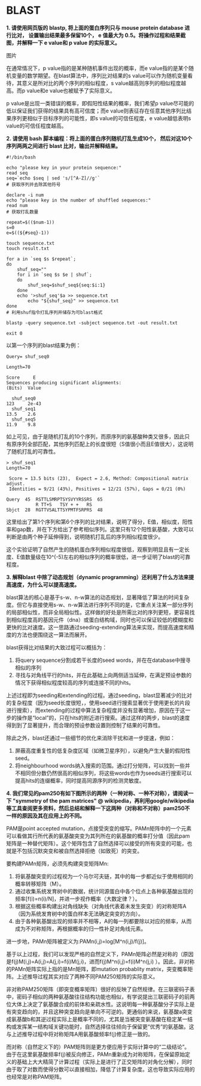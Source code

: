 # BLAST

**1. 请使用网页版的 blastp, 将上面的蛋白序列只与 mouse protein database 进行比对， 设置输出结果最多保留10个， e 值最大为 0.5。将操作过程和结果截图，并解释一下 e value和 p value 的实际意义。**

图片

在通常情况下，p value指的是某种随机事件出现的概率，而e value指的是某个随机变量的数学期望。在blast算法中，序列比对结果的s value可以作为随机变量看待，其意义是所对比的两个序列的相似程度，s value越高则序列的相似程度越高。而p value和e value也被赋予了实际意义。

p value是出现一类错误的概率，即假阳性结果的概率，我们希望p value尽可能的低以保证我们获得的结果具有高可信度；而e value则表征存在任意其他序列比结果序列更相似于目标序列的可能性，即s value的可信任程度，e value越低表明s value的可信任程度越高。


**2. 请使用 bash 脚本编程：将上面的蛋白序列随机打乱生成10个， 然后对这10个序列两两之间进行 blast 比对，输出并解释结果。**

```
#!/bin/bash

echo "please key in your protein sequence:"
read seq
seq=`echo $seq | sed 's/[^A-Z]//g'`
# 获取序列并去除其他符号

declare -i num
echo "please key in the number of shuffled sequences:"
read num
# 获取打乱数量

repeat=$(($num-1))
s=0
e=$((${#seq}-1))

touch sequence.txt
touch result.txt

for a in `seq $s $repeat`;
do
	shuf_seq=""
	for i in `seq $s $e | shuf`;
	do
		shuf_seq=$shuf_seq${seq:$i:1}
	done
	echo '>shuf_seq'$a >> sequence.txt
        echo "${shuf_seq}" >> sequence.txt
done
# 利用shuf指令打乱序列并储存为可blast格式

blastp -query sequence.txt -subject sequence.txt -out result.txt

exit 0
```
以第一个序列的blast结果为例：
```
Query= shuf_seq0

Length=70
                                                                      Score     E
Sequences producing significant alignments:                          (Bits)  Value

  shuf_seq0                                                           123     2e-43
  shuf_seq1                                                           13.5    2.6  
  shuf_seq5                                                           11.9    9.8  
```
如上可见，由于是随机打乱的10个序列，而原序列的氨基酸种类又很多，因此只有原序列全部匹配，其他序列匹配上的长度很短（S值很小而且E值很大），这说明了随机打乱的可靠性。
```
> shuf_seq1
Length=70

 Score = 13.5 bits (23),  Expect = 2.6, Method: Compositional matrix adjust.
 Identities = 9/21 (43%), Positives = 12/21 (57%), Gaps = 0/21 (0%)

Query  45  RSTTLSMRPTSYSVYYRSSRS  65
           R TT+S   TSY + +   RS
Sbjct  28  RGTTVSALTTSYPMTFSRPRS  48
```
这里给出了第1个序列和第6个序列的比对结果，说明了得分，E值，相似度，阳性率和gap数，并在下方给出了参考相似序列。这里只有12个阳性氨基酸，大致可以判断是由两个种子延伸得到，说明随机打乱后的序列相似程度很少。

这个实验证明了自然产生的随机蛋白序列相似程度很低，观察到明显且有一定长度、E值数量级在10^(-5)左右的相似序列的概率很低，进一步证明了blast的可靠程度。

**3. 解释blast 中除了动态规划（dynamic programming）还利用了什么方法来提高速度，为什么可以提高速度。**

blast算法的核心是基于s-w、n-w算法的动态规划，显著降低了算法的时间复杂度。但它与直接使用s-w、n-w算法进行序列不同的是，它重点关注某一部分序列的局部相似性，而非全局相似性。这样做的好处是所需比对的序列更短，更容易找到相似程度高的基因元件（dna）或蛋白结构域，同时也可以保证较低的模糊度和更快的比对速度。这一思路通过seeding-extending算法来实现，而提高速度和精度的方法也便围绕这一算法而展开。

blast获得比对结果的大致过程可以概括为：
1. 将query sequence分割成若干长度的seed words，并在在database中搜寻相似的序列
2. 寻找与对角线平行的hits，并在此基础上向两侧适当延伸，在满足预设参数的情况下获得相似程度较高的序列或连接不同的hits。

上述过程即为seeding和extending的过程。通过seeding，blast显著减少的比对的复杂程度（因为seed长度很短，，使用seed进行搜索显著优于使用更长的片段进行搜索），而extending的过程中算法复杂程度并没有显著增加，原因在于这一步的操作是“local”的，只在hits的附近进行搜索。通过这样的两步，blast的速度得到到了显著提升，而合理的预设参数设置则控制了结果的可靠性。

除此之外，blast还通过一些细节的优化来消除干扰和进一步提速，例如：
1. 屏蔽高度重复性的低复杂度区域（如微卫星序列），以避免产生大量的假阳性seed。
2. 将neighbourhood words纳入搜索的范围。通过打分矩阵，可以找到一些并不相同但分数仍然很高的相似序列，将这些words也作为seeds进行搜索可以提高hits的连缀概率，同时提高同源序列的检测灵敏度。


**4. 我们常见的pam250有如下图所示的两种（一种对称、一种不对称），请阅读一下 "symmetry of the pam matrices" @ wikipedia，再利用google/wikipedia等工具查阅更多资料，然后总结和解释一下这两种（对称和不对称）pam250不一样的原因及其在应用上的不同。**

PAM是point accepted mutation，点接受突变的缩写。PAMn矩阵中的一个元素可以看做其行所代表的氨基酸突变为其列所在的氨基酸的概率打分值（因此pam矩阵是一种替代矩阵）。这个矩阵包含了自然选择可以接受的所有突变的可能，也就是不包括沉默突变和被自然选择拒绝（如致死）的突变。

要构建PAMn矩阵，必须先构建突变矩阵Mn:
1. 将氨基酸突变的过程视为一个马尔可夫链，其中的每一步都近似于使用相同的概率转移矩阵（M）。
2. 通过收集系统发育树中的数据，统计同源蛋白中各个位点上各种氨基酸出现的频率[f(i)=n(i)/N]，并进一步视作概率（大数定律？）。
3. 根据这些概率构建出对角线缺失（对角线代表着未发生突变）的对称矩阵A（因为系统发育树中的蛋白样本无法确定突变的方向）。
4. 由于各种氨基酸出现的频率并不相等，A的每一列都要除以对应的频率，从而成为不对称矩阵，再根据概率的归一性补足对角线元素。

进一步地，PAMn矩阵被定义为:PAMn(i,j)=log[M^n(i,j)/f(j)]。

基于以上过程，我们可以发现严格的自然定义下，PAMn矩阵必然是对称的（原因是f(j)M(i,j)=A(i,j)=A(j,i)=f(i)M(j,i)，进而f(j)M^n(i,j)=f(i)M^n(j,i) ）。因此，非对称的PAMn矩阵实际上指的是Mn矩阵，即mutation probablity matrix，突变概率矩阵。上述推导过程其实对应了两种不同PAM250矩阵的实际意义。

非对称PAM250矩阵（即突变概率矩阵）很好的反映了自然规律。在三联密码子表中，密码子相似的两种氨基酸往往结构功能也相似，有学说提出三联密码子的前两位大体上决定了氨基酸合成的前体和亲疏水性。这说明每一种氨基酸分子实际上是有突变趋向的，并且这种突变趋向是单向不可逆的。更通俗的来说，氨基酸a突变成氨基酸b和其逆过程实际上是概率不同的，尤其是当被突变氨基酸在稳定某一结构或发挥某一结构域关键功能时，自然选择往往倾向于保留更“优秀”的氨基酸。这与上述推导过程中将对称矩阵A用氨基酸频率f(j)修正是一致的。

而对称（自然定义下的）PAM矩阵则是更方便应用于实际计算中的“二级结论”。由于在这里氨基酸频率f(j)被反向修正，PAMn重新成为对称矩阵，在保留原始定义的基础上大大精简了计算过程（实际上是进行了正交矩阵的对角化分解），同时由于取了对数而使得分数可以直接相加，降低了计算复杂度。这也导致实际应用的也经常是对称PAM矩阵。


